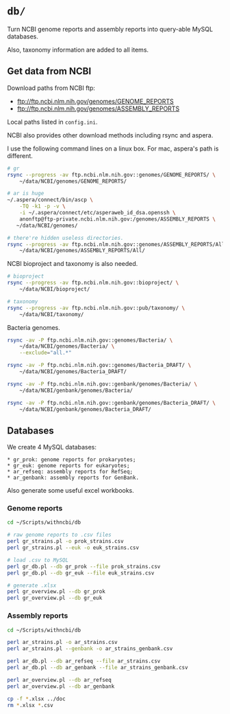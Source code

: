 # `db/`

Turn NCBI genome reports and assembly reports into query-able MySQL databases.

Also, taxonomy information are added to all items.

## Get data from NCBI

Download paths from NCBI ftp:

* ftp://ftp.ncbi.nlm.nih.gov/genomes/GENOME_REPORTS
* ftp://ftp.ncbi.nlm.nih.gov/genomes/ASSEMBLY_REPORTS

Local paths listed in `config.ini`.  

NCBI also provides other download methods including rsync and aspera.

I use the following command lines on a linux box. For mac, aspera's path is different.

```bash
# gr
rsync --progress -av ftp.ncbi.nlm.nih.gov::genomes/GENOME_REPORTS/ \
    ~/data/NCBI/genomes/GENOME_REPORTS/

# ar is huge
~/.aspera/connect/bin/ascp \
    -TQ -k1 -p -v \
    -i ~/.aspera/connect/etc/asperaweb_id_dsa.openssh \
    anonftp@ftp-private.ncbi.nlm.nih.gov:/genomes/ASSEMBLY_REPORTS \
   ~/data/NCBI/genomes/

# there're hidden useless directories.
rsync --progress -av ftp.ncbi.nlm.nih.gov::genomes/ASSEMBLY_REPORTS/All/ \
    ~/data/NCBI/genomes/ASSEMBLY_REPORTS/All/
```

NCBI bioproject and taxonomy is also needed.

```bash
# bioproject
rsync --progress -av ftp.ncbi.nlm.nih.gov::bioproject/ \
    ~/data/NCBI/bioproject/

# taxonomy
rsync --progress -av ftp.ncbi.nlm.nih.gov::pub/taxonomy/ \
    ~/data/NCBI/taxonomy/
```

Bacteria genomes.

```bash
rsync -av -P ftp.ncbi.nlm.nih.gov::genomes/Bacteria/ \
    ~/data/NCBI/genomes/Bacteria/ \
    --exclude="all.*"

rsync -av -P ftp.ncbi.nlm.nih.gov::genomes/Bacteria_DRAFT/ \
    ~/data/NCBI/genomes/Bacteria_DRAFT/

rsync -av -P ftp.ncbi.nlm.nih.gov::genbank/genomes/Bacteria/ \
    ~/data/NCBI/genbank/genomes/Bacteria/

rsync -av -P ftp.ncbi.nlm.nih.gov::genbank/genomes/Bacteria_DRAFT/ \
    ~/data/NCBI/genbank/genomes/Bacteria_DRAFT/
```

## Databases

We create 4 MySQL databases:

    * gr_prok: genome reports for prokaryotes;
    * gr_euk: genome reports for eukaryotes;
    * ar_refseq: assembly reports for RefSeq;
    * ar_genbank: assembly reports for GenBank.

Also generate some useful excel workbooks.

### Genome reports

```bash
cd ~/Scripts/withncbi/db

# raw genome reports to .csv files
perl gr_strains.pl -o prok_strains.csv
perl gr_strains.pl --euk -o euk_strains.csv

# load .csv to MySQL
perl gr_db.pl --db gr_prok --file prok_strains.csv
perl gr_db.pl --db gr_euk --file euk_strains.csv

# generate .xlsx
perl gr_overview.pl --db gr_prok
perl gr_overview.pl --db gr_euk
```

### Assembly reports

```bash
cd ~/Scripts/withncbi/db

perl ar_strains.pl -o ar_strains.csv
perl ar_strains.pl --genbank -o ar_strains_genbank.csv

perl ar_db.pl --db ar_refseq --file ar_strains.csv
perl ar_db.pl --db ar_genbank --file ar_strains_genbank.csv

perl ar_overview.pl --db ar_refseq
perl ar_overview.pl --db ar_genbank

cp -f *.xlsx ../doc
rm *.xlsx *.csv
```
